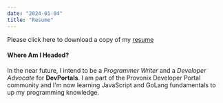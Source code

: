 ```yaml
---
date: "2024-01-04"
title: "Resume"
---
```


Please click here to download a copy of my <a href="https://drive.google.com/file/d/1IcIlTOnbvsuo-O4MqU6KDww3iWdyTCMf/view?usp=sharing" target="_blank">resume</a>

#### Where Am I Headed?

In the near future, I intend to be a *Programmer Writer* and a *Developer Advocate* for **DevPortals**. I am part of the Provonix Developer Portal community and I'm now learning JavaScript and GoLang fundamentals to up my programming knowledge. 
